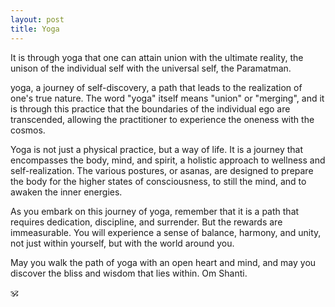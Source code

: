 ```yaml
---
layout: post
title: Yoga
---
```


It is through yoga that one can attain union with the ultimate reality, the unison of the individual self with the universal self, the Paramatman.

yoga, a journey of self-discovery, a path that leads to the realization of one's true nature. The word "yoga" itself means "union" or "merging", and it is through this practice that the boundaries of the individual ego are transcended, allowing the practitioner to experience the oneness with the cosmos.


Yoga is not just a physical practice, but a way of life. It is a journey that encompasses the body, mind, and spirit, a holistic approach to wellness and self-realization. The various postures, or asanas, are designed to prepare the body for the higher states of consciousness, to still the mind, and to awaken the inner energies.


As you embark on this journey of yoga, remember that it is a path that requires dedication, discipline, and surrender. But the rewards are immeasurable. You will experience a sense of balance, harmony, and unity, not just within yourself, but with the world around you.


May you walk the path of yoga with an open heart and mind, and may you discover the bliss and wisdom that lies within. Om Shanti.


🕉
